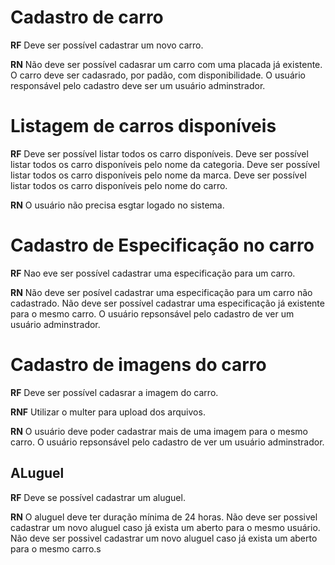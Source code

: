 # Cadastro de carro

**RF**
Deve ser possível cadastrar um novo carro.

**RN**
Não deve ser possível cadasrar um carro com uma placada já existente.
O carro deve ser cadasrado, por padão, com disponibilidade.
O usuário responsável pelo cadastro deve ser um usuário adminstrador.

# Listagem de carros disponíveis

**RF**
Deve ser possível listar todos os carro disponíveis.
Deve ser possível listar todos os carro disponíveis pelo nome da categoria.
Deve ser possível listar todos os carro disponíveis pelo nome da marca.
Deve ser possível listar todos os carro disponíveis pelo nome do carro.

**RN**
O usuário não precisa esgtar logado no sistema.

# Cadastro de Especificação no carro

**RF**
Nao eve ser possível cadastrar uma especificação para um carro.

**RN**
Não deve ser posível cadastrar uma especificação para um carro não cadastrado.
Não deve ser possível cadastrar uma especificação já existente para o mesmo carro.
O usuário repsonsável pelo cadastro de ver um usuário adminstrador.

# Cadastro de imagens do carro

**RF**
Deve ser possível cadasrar a imagem do carro.

**RNF**
Utilizar o multer para upload dos arquivos.

**RN**
O usuário deve poder cadastrar mais de uma imagem para o mesmo carro.
O usuário repsonsável pelo cadastro de ver um usuário adminstrador.

## ALuguel

**RF**
Deve se possível cadastrar um aluguel.

**RN**
O aluguel deve ter duração mínima de 24 horas.
Não deve ser possivel cadastrar um novo aluguel caso já exista um aberto para o mesmo usuário.
Não deve ser possivel cadastrar um novo aluguel caso já exista um aberto para o mesmo carro.s